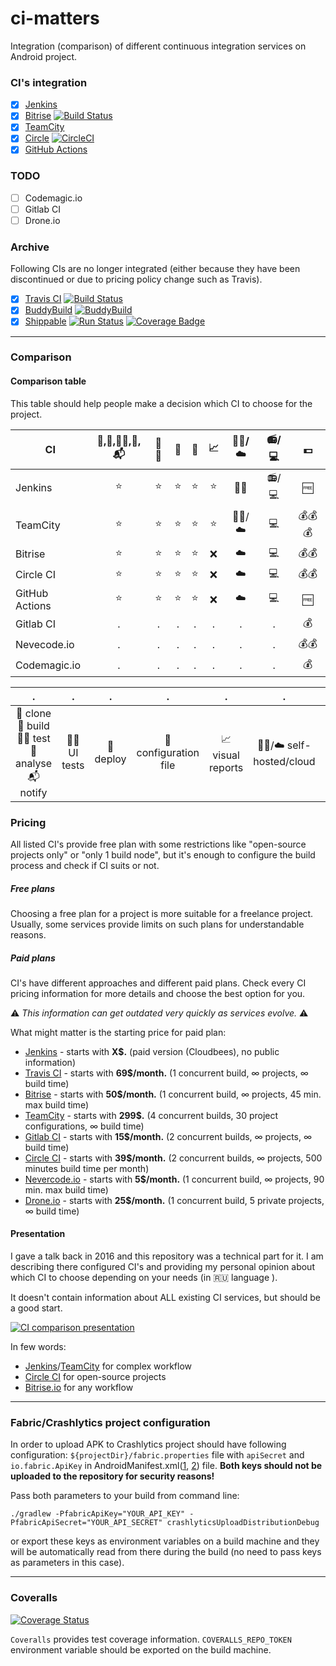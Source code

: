# ci-matters
Integration (comparison) of different continuous integration services on Android project.

### CI's integration

* [x] [Jenkins](./JENKINS.md)
* [x] [Bitrise](./BITRISE.md) [![Build Status](https://app.bitrise.io/app/002b43ae8a42b6b1/status.svg?token=xT4EDBQWGNcSWJveU6IEVA&branch=master)](https://app.bitrise.io/app/002b43ae8a42b6b1)
* [x] [TeamCity](./TEAM_CITY.md)
* [x] [Circle](./CIRCLE.md) [![CircleCI](https://circleci.com/gh/vgaidarji/ci-matters.svg?style=svg)](https://circleci.com/gh/vgaidarji/ci-matters)
* [x] [GitHub Actions](./GITHUB_ACTIONS.md)

### TODO

* [ ] Codemagic.io
* [ ] Gitlab CI
* [ ] Drone.io

### Archive

Following CIs are no longer integrated (either because they have been discontinued or due to pricing policy change such as Travis).
* [x] [Travis CI](archive/travis/TRAVIS.md) [![Build Status](https://travis-ci.org/vgaidarji/ci-matters.svg?branch=master)](https://travis-ci.org/vgaidarji/ci-matters)
* [x] [BuddyBuild](archive/buddybuild/BUDDY_BUILD.md) [![BuddyBuild](https://dashboard.buddybuild.com/api/statusImage?appID=58398ac5beb35b010082e315&branch=master&build=latest)](https://dashboard.buddybuild.com/apps/58398ac5beb35b010082e315/build/latest)
* [x] [Shippable](archive/shippable/SHIPPABLE.md) [![Run Status](https://api.shippable.com/projects/5832c72ab8b8e41000a5eb5c/badge?branch=master)](https://app.shippable.com/projects/5832c72ab8b8e41000a5eb5c) [![Coverage Badge](https://api.shippable.com/projects/5832c72ab8b8e41000a5eb5c/coverageBadge?branch=master)](https://app.shippable.com/projects/5832c72ab8b8e41000a5eb5c)

---

### Comparison

#### Comparison table

This table should help people make a decision which CI to choose for the project.

| CI            | :dancers:,:construction_worker:,:mag_right::bug:,:vertical_traffic_light:,:mailbox_with_mail: | :iphone::eyes: | :rocket: | :page_facing_up: | :chart_with_upwards_trend: | :bust_in_silhouette::raised_hands:/:cloud: | :radio:/:computer: | :dollar: |
| ------------- |:---:|:---:|:---:|:---:|:---:|:---:|:---:|:---:|
| Jenkins       |:star:|:star:|:star:|:star:|:star:|:bust_in_silhouette::raised_hands:|:radio:/:computer:|:free:|
| TeamCity      |:star:|:star:|:star:|:star:|:star:|:bust_in_silhouette::raised_hands:/:cloud:|:computer:|:moneybag::moneybag::moneybag:|
| Bitrise       |:star:|:star:|:star:|:star:|:x:|:cloud:|:computer:|:moneybag::moneybag:|
| Circle CI     |:star:|:star:|:star:|:star:|:x:|:cloud:|:computer:|:moneybag::moneybag:|
| GitHub Actions|:star:|:star:|:star:|:star:|:x:|:cloud:|:computer:|:free:|
| Gitlab CI     |.|.|.|.|.|.|.|:moneybag:|
| Nevecode.io   |.|.|.|.|.|.|.|:moneybag::moneybag:|
| Codemagic.io  |.|.|.|.|.|.|.|:moneybag:|

|. |. |.|. |. |. |. |. |
|:---:|:---:|:---:|:---:|:---:|:---:|:---:|:---:|
|:dancers: clone<br>:construction_worker: build <br>:mag_right::bug: test <br>:vertical_traffic_light: analyse<br>:mailbox_with_mail: notify|:iphone::eyes: UI tests |:rocket: deploy|:page_facing_up: configuration file |:chart_with_upwards_trend: visual reports|:bust_in_silhouette::raised_hands:/:cloud: self-hosted/cloud |:radio:/:computer: CI user interface (old/new)|:dollar: price|

### Pricing

All listed CI's provide free plan with some restrictions like "open-source projects only" or "only 1 build node",
but it's enough to configure the build process and check if CI suits or not.

##### Free plans

Choosing a free plan for a project is more suitable for a freelance project.
Usually, some services provide limits on such plans for understandable reasons.

##### Paid plans

CI's have different approaches and different paid plans.
Check every CI pricing information for more details and choose the best option for you.

:warning: *This information can get outdated very quickly as services evolve.* :warning:

What might matter is the starting price for paid plan:

* [Jenkins](https://www.cloudbees.com/products/pricing) - starts with **X$.** (paid version (Cloudbees), no public information)
* [Travis CI](https://travis-ci.com/plans) - starts with **69$/month.** (1 concurrent build, &infin; projects, &infin; build time)
* [Bitrise](https://www.bitrise.io/pricing) - starts with **50$/month.** (1 concurrent build, &infin; projects, 45 min. max build time)
* [TeamCity](https://www.jetbrains.com/teamcity/buy/#license-type=new-license) - starts with **299$.** (4 concurrent builds, 30 project configurations, &infin; build time)
* [Gitlab CI](https://about.gitlab.com/products/) - starts with **15$/month.** (2 concurrent builds, &infin; projects, &infin; build time)
* [Circle CI](https://circleci.com/pricing/) - starts with **39$/month.** (2 concurrent builds, &infin; projects, 500 minutes build time per month)
* [Nevercode.io](https://nevercode.io/pricing/) - starts with **5$/month.** (1 concurrent build, &infin; projects, 90 min. max build time)
* [Drone.io](https://drone.io/pricing) - starts with **25$/month.** (1 concurrent build, 5 private projects, &infin; build time)

#### Presentation

I gave a talk back in 2016 and this repository was a technical part for it. I am describing there configured CI's
and providing my personal opinion about which CI to choose depending on your needs (in :ru: language ).

It doesn't contain information about ALL existing CI services, but should be a good start.

[![CI comparison presentation](http://img.youtube.com/vi/81G_C1J5hQ4/0.jpg)](http://www.youtube.com/watch?v=81G_C1J5hQ4)

In few words:
- [Jenkins](https://jenkins.io/)/[TeamCity](https://www.jetbrains.com/teamcity/) for complex workflow
- [Circle CI](https://circleci.com/) for open-source projects
- [Bitrise.io](https://bitrise.io/) for any workflow

---

### Fabric/Crashlytics project configuration

In order to upload APK to Crashlytics project should have following configuration:
`${projectDir}/fabric.properties` file with `apiSecret` and `io.fabric.ApiKey` in AndroidManifest.xml([1](https://github.com/vgaidarji/ci-matters/blob/master/app/src/main/AndroidManifest.xml#L17),
[2](https://github.com/vgaidarji/ci-matters/blob/master/app/build.gradle#L59)) file.
**Both keys should not be uploaded to the repository for security reasons!**

Pass both parameters to your build from command line:

    ./gradlew -PfabricApiKey="YOUR_API_KEY" -PfabricApiSecret="YOUR_API_SECRET" crashlyticsUploadDistributionDebug

or export these keys as environment variables on a build machine
and they will be automatically read from there during the build (no need to pass keys as parameters in this case).

------

### Coveralls

[![Coverage Status](https://coveralls.io/repos/github/vgaidarji/ci-matters/badge.svg)](https://coveralls.io/github/vgaidarji/ci-matters)

`Coveralls` provides test coverage information. `COVERALLS_REPO_TOKEN` environment variable should be exported on the build machine.
